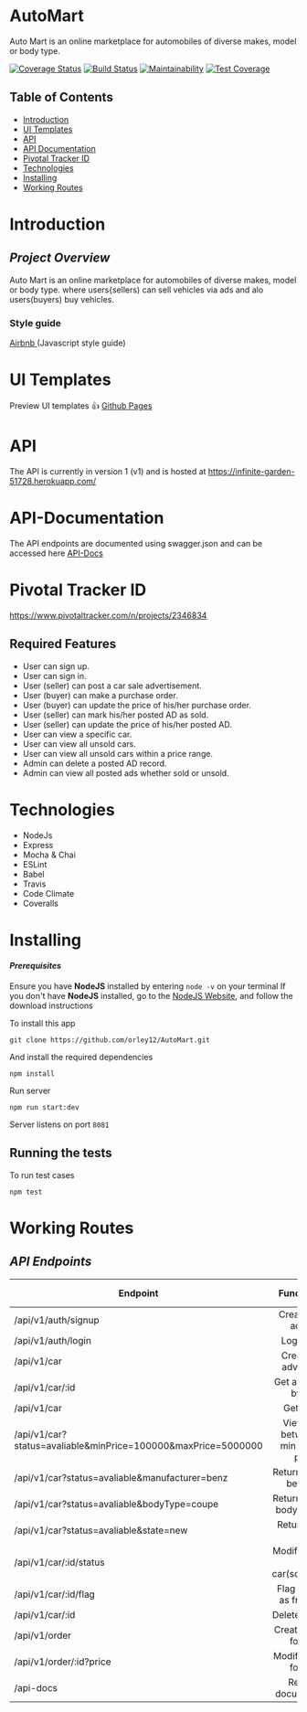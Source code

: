 # AutoMart
Auto Mart is an online marketplace for automobiles of diverse makes, model or body type.


[![Coverage Status](https://coveralls.io/repos/github/orley12/AutoMart/badge.svg?branch=develop)](https://coveralls.io/github/orley12/AutoMart?branch=develop)
[![Build Status](https://travis-ci.org/orley12/AutoMart.svg?branch=develop)](https://travis-ci.org/orley12/AutoMart)
[![Maintainability](https://api.codeclimate.com/v1/badges/f5b6108bf16a44f823e2/maintainability)](https://codeclimate.com/github/orley12/AutoMart/maintainability)
[![Test Coverage](https://api.codeclimate.com/v1/badges/f5b6108bf16a44f823e2/test_coverage)](https://codeclimate.com/github/orley12/AutoMart/test_coverage)

## Table of Contents

- [Introduction](#introduction)
- [UI Templates](#ui-templates)
- [API](#api)
- [API Documentation](#api-documentation)
- [Pivotal Tracker ID](https://www.pivotaltracker.com/n/projects/2346834)
- [Technologies](#technologies)
- [Installing](#installing)
- [Working Routes](#working-routes)

# Introduction

## _Project Overview_

Auto Mart is an online marketplace for automobiles of diverse makes, model or body type. where users{sellers) can sell vehicles via ads and alo users(buyers) buy vehicles.

### **Style guide**

[Airbnb ](https://github.com/airbnb/javascript)(Javascript style guide)

# UI Templates

Preview UI templates :+1: [Github Pages](https://orley12.github.io/AutoMart/UI/index.html)

# API

The API is currently in version 1 (v1) and is hosted at https://infinite-garden-51728.herokuapp.com/

# API-Documentation

The API endpoints are documented using swagger.json and can be accessed here [API-Docs](https://infinite-garden-51728.herokuapp.com/api-docs)

# Pivotal Tracker ID

https://www.pivotaltracker.com/n/projects/2346834

## Required Features

- User can sign up.
- User can sign in.
- User (seller) can post a car sale advertisement.
- User (buyer) can make a purchase order.
- User (buyer) can update the price of his/her purchase order.
- User (seller) can mark his/her posted AD as sold.
- User (seller) can update the price of his/her posted AD.
- User can view a specific car.
- User can view all unsold cars.
- User can view all unsold cars within a price range.
- Admin can delete a posted AD record.
- Admin can view all posted ads whether sold or unsold.

# Technologies

- NodeJs
- Express
- Mocha & Chai
- ESLint
- Babel
- Travis
- Code Climate
- Coveralls

# Installing

#### _Prerequisites_

Ensure you have **NodeJS** installed by entering `node -v` on your terminal
If you don't have **NodeJS** installed, go to the [NodeJS Website](http://nodejs.org), and follow the download instructions

To install this app

`git clone https://github.com/orley12/AutoMart.git`

And install the required dependencies

`npm install`

Run server

`npm run start:dev`

Server listens on port `8081`

## Running the tests

To run test cases

`npm test`

# Working Routes

## _API Endpoints_

| Endpoint                                                      | Functionality                          | HTTP method |
| ------------------------------------------------------------- | :------------------------------------: | ----------: |
| /api/v1/auth/signup                                           | Create a user account                       | POST   |
| /api/v1/auth/login                                            | Login a user                                | POST   |
| /api/v1/car                                                   | Create a car advertiment                    | POST   |
| /api/v1/car/:id                                               | Get a single car by its id                  | GET    |
| /api/v1/car                                                   | Get all cars                                | GET    |
| /api/v1/car?status=avaliable&minPrice=100000&maxPrice=5000000 | View all car between the min and max prices | GET    |
| /api/v1/car?status=avaliable&manufacturer=benz                | Return all coupe benz cars                  | GET    |
| /api/v1/car?status=avaliable&bodyType=coupe                   | Return all coupe bodyType cars              | GET    |
| /api/v1/car?status=avaliable&state=new                        | Return all new cars                         | GET    |
| /api/v1/car/:id/status                                        | Modify status of a car(sold/unsold)         | PATCH  |           |/api/v1/car/:id/status                                         | Modify price of a car                       | PATCH  |
| /api/v1/car/:id/flag                                          | Flag an advert as fraudulent                | POST   |
| /api/v1/car/:id                                               | Delete an advert                            | DELETE |
| /api/v1/order                                                 | Create an order for a car                   | POST   |
| /api/v1/order/:id?price                                       | Modify an order for a car                   | PATCH  |
| /api-docs                                                     | Read API documentation                      | GET    |

